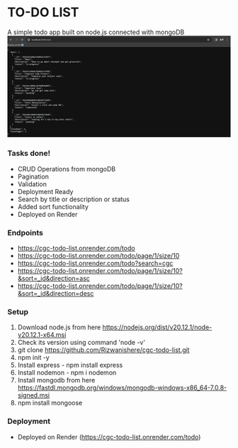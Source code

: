# TO-DO LIST
A simple todo app built on node.js connected with mongoDB
![todo App](https://raw.githubusercontent.com/Rizwanishere/cgc-todo-list/main/images/toDO.png)

### Tasks done!
- CRUD Operations from mongoDB
- Pagination
- Validation
- Deployment Ready
- Search by title or description or status
- Added sort functionality
- Deployed on Render

### Endpoints
- https://cgc-todo-list.onrender.com/todo
- https://cgc-todo-list.onrender.com/todo/page/1/size/10
- https://cgc-todo-list.onrender.com/todo?search=cgc
- https://cgc-todo-list.onrender.com/todo/page/1/size/10?&sort=_id&direction=asc
- https://cgc-todo-list.onrender.com/todo/page/1/size/10?&sort=_id&direction=desc

### Setup
1. Download node.js from here https://nodejs.org/dist/v20.12.1/node-v20.12.1-x64.msi
2. Check its version using command 'node -v'
3. git clone https://github.com/Rizwanishere/cgc-todo-list.git
4. npm init -y 
5. Install express - npm install express
6. Install nodemon - npm i nodemon
7. Install mongodb from here https://fastdl.mongodb.org/windows/mongodb-windows-x86_64-7.0.8-signed.msi
8. npm install mongoose

### Deployment
- Deployed on Render (https://cgc-todo-list.onrender.com/todo)

